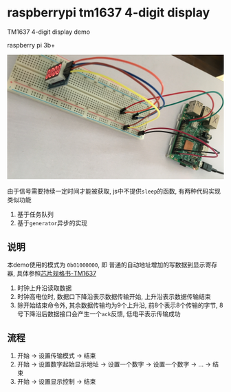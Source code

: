 # raspberrypi tm1637 4-digit display

TM1637 4-digit display demo

raspberry pi 3b+

![image](assert/link2.JPG)


由于信号需要持续一定时间才能被获取, js中不提供`sleep`的函数, 有两种代码实现类似功能

1. 基于任务队列
2. 基于`generator`异步的实现

## 说明

本demo使用的模式为 `0b01000000`, 即 普通的自动地址增加的写数据到显示寄存器, 具体参照[芯片规格书-TM1637](assert/tm1637_doc)

1. 时钟上升沿读取数据
2. 时钟高电位时, 数据口下降沿表示数据传输开始, 上升沿表示数据传输结束
3. 除开始结束命令外, 其余数据传输均为9个上升沿, 前8个表示8个传输的字节, 8号下降沿后数据接口会产生一个`ack`反馈, 低电平表示传输成功

## 流程

1. 开始 -> 设置传输模式 -> 结束
2. 开始 -> 设置数字起始显示地址 -> 设置一个数字 -> 设置一个数字 -> ... -> 结束
3. 开始 -> 设置显示控制 -> 结束
